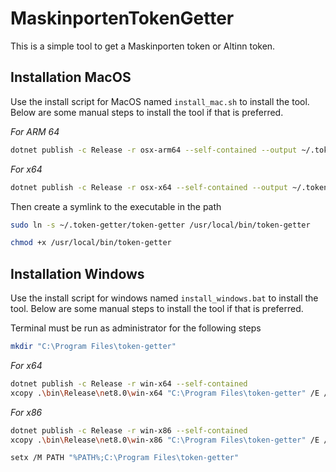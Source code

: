 # MaskinportenTokenGetter

This is a simple tool to get a Maskinporten token or Altinn token. 

## Installation MacOS

Use the install script for MacOS named `install_mac.sh` to install the tool. Below are some manual steps to install the tool if that is preferred.

_For ARM 64_
```bash
dotnet publish -c Release -r osx-arm64 --self-contained --output ~/.token-getter
```

_For x64_
```bash
dotnet publish -c Release -r osx-x64 --self-contained --output ~/.token-getter
```

Then create a symlink to the executable in the path

```bash
sudo ln -s ~/.token-getter/token-getter /usr/local/bin/token-getter
```

```bash
chmod +x /usr/local/bin/token-getter
```

## Installation Windows

Use the install script for windows named `install_windows.bat` to install the tool. Below are some manual steps to install the tool if that is preferred.

Terminal must be run as administrator for the following steps

```bash
mkdir "C:\Program Files\token-getter"
```

_For x64_
```bash
dotnet publish -c Release -r win-x64 --self-contained
xcopy .\bin\Release\net8.0\win-x64 "C:\Program Files\token-getter" /E /I /H
```

_For x86_
```bash
dotnet publish -c Release -r win-x86 --self-contained
xcopy .\bin\Release\net8.0\win-x86 "C:\Program Files\token-getter" /E /I /H
```

```bash
setx /M PATH "%PATH%;C:\Program Files\token-getter"
```

